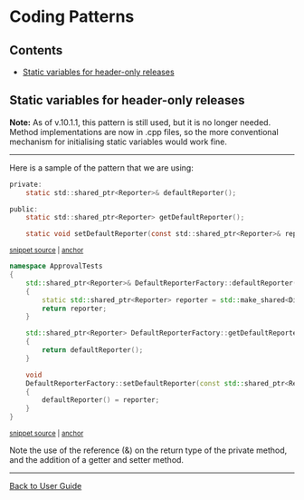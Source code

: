 <a id="top"></a>

# Coding Patterns

<!-- toc -->
## Contents

  * [Static variables for header-only releases](#static-variables-for-header-only-releases)<!-- endToc -->

## Static variables for header-only releases

**Note:** As of v.10.1.1, this pattern is still used, but it is no longer needed. Method implementations are now in .cpp files, so the more conventional mechanism for initialising static variables would work fine.

---

Here is a sample of the pattern that we are using:

<!-- snippet: static_variable_sample_header -->
<a id='snippet-static_variable_sample_header'></a>
```h
private:
    static std::shared_ptr<Reporter>& defaultReporter();

public:
    static std::shared_ptr<Reporter> getDefaultReporter();

    static void setDefaultReporter(const std::shared_ptr<Reporter>& reporter);
```
<sup><a href='/ApprovalTests/reporters/DefaultReporterFactory.h#L12-L20' title='Snippet source file'>snippet source</a> | <a href='#snippet-static_variable_sample_header' title='Start of snippet'>anchor</a></sup>
<!-- endSnippet -->

<!-- snippet: static_variable_sample_implementation -->
<a id='snippet-static_variable_sample_implementation'></a>
```cpp
namespace ApprovalTests
{
    std::shared_ptr<Reporter>& DefaultReporterFactory::defaultReporter()
    {
        static std::shared_ptr<Reporter> reporter = std::make_shared<DiffReporter>();
        return reporter;
    }

    std::shared_ptr<Reporter> DefaultReporterFactory::getDefaultReporter()
    {
        return defaultReporter();
    }

    void
    DefaultReporterFactory::setDefaultReporter(const std::shared_ptr<Reporter>& reporter)
    {
        defaultReporter() = reporter;
    }
}
```
<sup><a href='/ApprovalTests/reporters/DefaultReporterFactory.cpp#L4-L24' title='Snippet source file'>snippet source</a> | <a href='#snippet-static_variable_sample_implementation' title='Start of snippet'>anchor</a></sup>
<!-- endSnippet -->

Note the use of the reference (&) on the return type of the private method, and the addition of a getter and setter method.

---

[Back to User Guide](/doc/README.md#top)
